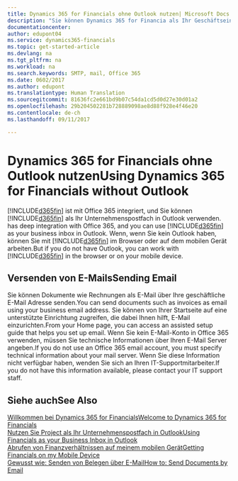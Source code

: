 ```yaml
---
title: Dynamics 365 for Financials ohne Outlook nutzen| Microsoft Docs
description: "Sie können Dynamics 365 for Financia als Ihr Geschäftseingang in Outlook verwenden, da es mit Office 365 integriert ist, aber Sie ohne Outlook in einem Browser oder auf dem mobilen Gerät auch bearbeiten können."
documentationcenter: 
author: edupont04
ms.service: dynamics365-financials
ms.topic: get-started-article
ms.devlang: na
ms.tgt_pltfrm: na
ms.workload: na
ms.search.keywords: SMTP, mail, Office 365
ms.date: 0602/2017
ms.author: edupont
ms.translationtype: Human Translation
ms.sourcegitcommit: 81636fc2e661bd9b07c54da1cd5d0d27e30d01a2
ms.openlocfilehash: 29b204502281b728889098ae8d88f928e4f46e20
ms.contentlocale: de-ch
ms.lasthandoff: 09/11/2017

---
```

# <a name="using-dynamics-365-for-financials-without-outlook"></a><span data-ttu-id="5ea44-103">Dynamics 365 for Financials ohne Outlook nutzen</span><span class="sxs-lookup"><span data-stu-id="5ea44-103">Using Dynamics 365 for Financials without Outlook</span></span>
[!INCLUDE[d365fin](includes/d365fin_md.md)]<span data-ttu-id="5ea44-104"> ist mit Office 365 integriert, und Sie können [!INCLUDE[d365fin](includes/d365fin_md.md)] als Ihr Unternehmenspostfach in Outlook verwenden.</span><span class="sxs-lookup"><span data-stu-id="5ea44-104"> has deep integration with Office 365, and you can use [!INCLUDE[d365fin](includes/d365fin_md.md)] as your business inbox in Outlook.</span></span> <span data-ttu-id="5ea44-105">Wenn, wenn Sie kein Outlook haben, können Sie mit [!INCLUDE[d365fin](includes/d365fin_md.md)] im Browser oder auf dem mobilen Gerät arbeiten.</span><span class="sxs-lookup"><span data-stu-id="5ea44-105">But if you do not have Outlook, you can work with [!INCLUDE[d365fin](includes/d365fin_md.md)] in the browser or on your mobile device.</span></span>  

## <a name="sending-email"></a><span data-ttu-id="5ea44-106">Versenden von E-Mails</span><span class="sxs-lookup"><span data-stu-id="5ea44-106">Sending Email</span></span>
<span data-ttu-id="5ea44-107">Sie können Dokumente wie Rechnungen als E-Mail über Ihre geschäftliche E-Mail Adresse senden.</span><span class="sxs-lookup"><span data-stu-id="5ea44-107">You can send documents such as invoices as email using your business email address.</span></span> <span data-ttu-id="5ea44-108">Sie können von Ihrer Startseite auf eine unterstützte Einrichtung zugreifen, die dabei Ihnen hilft, E-Mail einzurichten.</span><span class="sxs-lookup"><span data-stu-id="5ea44-108">From your Home page, you can access an assisted setup guide that helps you set up email.</span></span> <span data-ttu-id="5ea44-109">Wenn Sie kein E-Mail-Konto in Office 365 verwenden, müssen Sie technische Informationen über Ihren E-Mail Server angeben.</span><span class="sxs-lookup"><span data-stu-id="5ea44-109">If you do not use an Office 365 email account, you must specify technical information about your mail server.</span></span> <span data-ttu-id="5ea44-110">Wenn Sie diese Information nicht verfügbar haben, wenden Sie sich an Ihren IT-Supportmitarbeiter.</span><span class="sxs-lookup"><span data-stu-id="5ea44-110">If you do not have this information available, please contact your IT support staff.</span></span>  


## <a name="see-also"></a><span data-ttu-id="5ea44-111">Siehe auch</span><span class="sxs-lookup"><span data-stu-id="5ea44-111">See Also</span></span>
[<span data-ttu-id="5ea44-112">Willkommen bei Dynamics 365 for Financials</span><span class="sxs-lookup"><span data-stu-id="5ea44-112">Welcome to Dynamics 365 for Financials</span></span>](index.md)  
[<span data-ttu-id="5ea44-113">Nutzen Sie Project  als Ihr Unternehmenspostfach in Outlook</span><span class="sxs-lookup"><span data-stu-id="5ea44-113">Using Financials as your Business Inbox in Outlook</span></span>](madeira-outlook.md)  
[<span data-ttu-id="5ea44-114">Abrufen von Finanzverhältnissen auf meinem mobilen Gerät</span><span class="sxs-lookup"><span data-stu-id="5ea44-114">Getting Financials on my Mobile Device</span></span>](install-mobile-app.md)  
[<span data-ttu-id="5ea44-115">Gewusst wie: Senden von Belegen über E-Mail</span><span class="sxs-lookup"><span data-stu-id="5ea44-115">How to: Send Documents by Email</span></span>](ui-how-send-documents-email.md)

